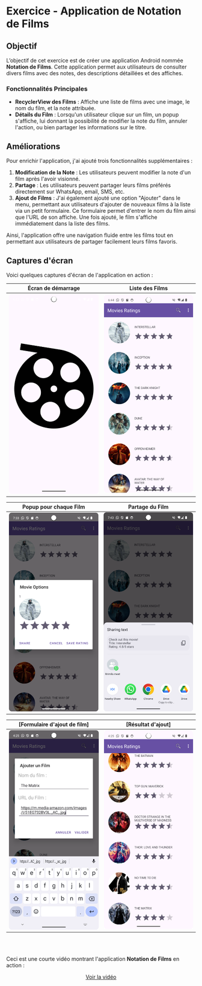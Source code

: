 # Exercice - Application de Notation de Films

## Objectif
L’objectif de cet exercice est de créer une application Android nommée **Notation de Films**. Cette application permet aux utilisateurs de consulter divers films avec des notes, des descriptions détaillées et des affiches.

### Fonctionnalités Principales
- **RecyclerView des Films** : Affiche une liste de films avec une image, le nom du film, et la note attribuée.
- **Détails du Film** : Lorsqu'un utilisateur clique sur un film, un popup s'affiche, lui donnant la possibilité de modifier la note du film, annuler l'action, ou bien partager les informations sur le titre.

## Améliorations

Pour enrichir l'application, j'ai ajouté trois fonctionnalités supplémentaires :

1. **Modification de la Note** : Les utilisateurs peuvent modifier la note d'un film après l'avoir visionné.
2. **Partage** : Les utilisateurs peuvent partager leurs films préférés directement sur WhatsApp, email, SMS, etc.
3. **Ajout de Films** : J'ai également ajouté une option "Ajouter" dans le menu, permettant aux utilisateurs d'ajouter de nouveaux films à la liste via un petit formulaire. Ce formulaire permet d'entrer le nom du film ainsi que l'URL de son affiche. Une fois ajouté, le film s'affiche immédiatement dans la liste des films.

Ainsi, l'application offre une navigation fluide entre les films tout en permettant aux utilisateurs de partager facilement leurs films favoris.

## Captures d'écran

Voici quelques captures d'écran de l'application en action :

| Écran de démarrage | Liste des Films |
| ------------------- | --------------- |
| <img src="splash_activity.png" width="250"> | <img src="ListActivity_screen.png" width="250"> |

| Popup pour chaque Film | Partage du Film |
| ---------------------- | ---------------- |
| <img src="modif_note_movie.png" width="250"> | <img src="partager_film.png" width="250"> |

| [Formulaire d'ajout de film] | [Résultat d'ajout] |
| ----------------------------------- | --------------------------------- |
| <img src="ajouter_2.png" width="250"> | <img src="ajouter_3.png" width="250"> |

<br>  
<br>

Ceci est une courte vidéo montrant l'application **Notation de Films** en action :

<div align="center">

[Voir la vidéo](https://github.com/user-attachments/assets/9e704290-4b78-403b-a7b4-00982605c0d8)

</div>

